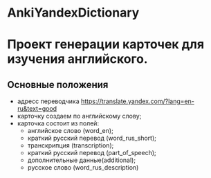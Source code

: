 # AnkiYandexDictionary
# Проект генерации карточек для изучения английского.
## Основные положения
* адресс переводчика https://translate.yandex.com/?lang=en-ru&text=good
* карточку создаем по английскому слову;
* карточка состоит из полей:
  * английское слово (word_en);
  * краткий русский перевод (word_rus_short);
  * транскрипция (transcription);
  * краткий русский перевод (part_of_speech);
  * дополнительные данные(additional);
  * русское слово (word_rus_description)
